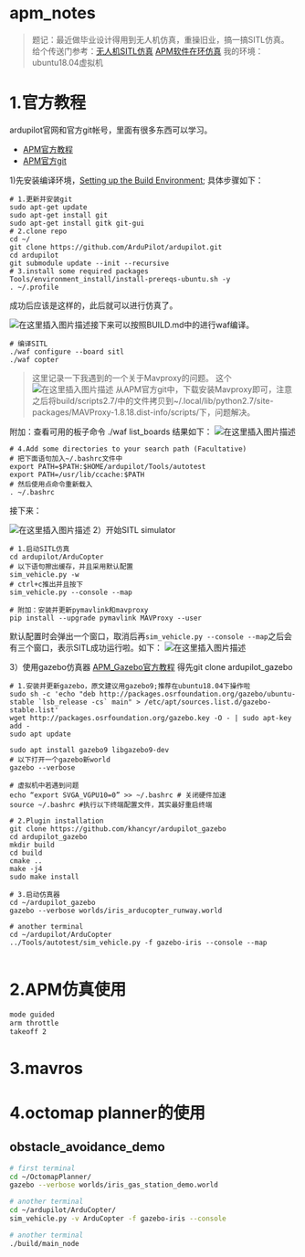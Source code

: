 # apm_notes

> 题记：最近做毕业设计得用到无人机仿真，重操旧业，搞一搞SITL仿真。
> 给个传送门参考：[无人机SITL仿真](https://blog.csdn.net/weixin_44479297/article/details/95218005#ardupilotSITLAPM_6)
> [APM软件在环仿真](https://zhuanlan.zhihu.com/p/62017292)
> 我的环境：ubuntu18.04虚拟机

# 1.官方教程
ardupilot官网和官方git帐号，里面有很多东西可以学习。

- [APM官方教程](https://ardupilot.org/dev/docs/setting-up-sitl-on-linux.html)
- [APM官方git](https://github.com/ArduPilot)

1)先安装编译环境，[Setting up the Build Environment](https://ardupilot.org/dev/docs/building-setup-linux.html#building-setup-linux);
具体步骤如下：

```shell
# 1.更新并安装git
sudo apt-get update
sudo apt-get install git
sudo apt-get install gitk git-gui
# 2.clone repo
cd ~/
git clone https://github.com/ArduPilot/ardupilot.git
cd ardupilot
git submodule update --init --recursive
# 3.install some required packages
Tools/environment_install/install-prereqs-ubuntu.sh -y
. ~/.profile

```
成功后应该是这样的，此后就可以进行仿真了。

![在这里插入图片描述](https://img-blog.csdnimg.cn/20200421002807654.png?x-oss-process=image/watermark,type_ZmFuZ3poZW5naGVpdGk,shadow_10,text_aHR0cHM6Ly9ibG9nLmNzZG4ubmV0L3diemhhbmcyMzM=,size_16,color_FFFFFF,t_70#pic_center)接下来可以按照BUILD.md中的进行waf编译。
```shell
# 编译SITL
./waf configure --board sitl
./waf copter
```

> 这里记录一下我遇到的一个关于Mavproxy的问题。
> 这个![在这里插入图片描述](https://img-blog.csdnimg.cn/20200422081731571.png?x-oss-process=image/watermark,type_ZmFuZ3poZW5naGVpdGk,shadow_10,text_aHR0cHM6Ly9ibG9nLmNzZG4ubmV0L3diemhhbmcyMzM=,size_16,color_FFFFFF,t_70#pic_center)
> 从APM官方git中，下载安装Mavproxy即可，注意之后将build/scripts2.7/中的文件拷贝到~/.local/lib/python2.7/site-packages/MAVProxy-1.8.18.dist-info/scripts/下，问题解决。

附加：查看可用的板子命令
./waf list_boards
结果如下：
![在这里插入图片描述](https://img-blog.csdnimg.cn/20200421221605448.png?x-oss-process=image/watermark,type_ZmFuZ3poZW5naGVpdGk,shadow_10,text_aHR0cHM6Ly9ibG9nLmNzZG4ubmV0L3diemhhbmcyMzM=,size_16,color_FFFFFF,t_70#pic_center)
```shell
# 4.Add some directories to your search path (Facultative)
# 把下面语句加入~/.bashrc文件中
export PATH=$PATH:$HOME/ardupilot/Tools/autotest
export PATH=/usr/lib/ccache:$PATH
# 然后使用点命令重新载入
. ~/.bashrc

```

接下来：

![在这里插入图片描述](https://img-blog.csdnimg.cn/20200421003018116.png?x-oss-process=image/watermark,type_ZmFuZ3poZW5naGVpdGk,shadow_10,text_aHR0cHM6Ly9ibG9nLmNzZG4ubmV0L3diemhhbmcyMzM=,size_16,color_FFFFFF,t_70#pic_center)
2）开始SITL simulator
```shell
# 1.启动SITL仿真
cd ardupilot/ArduCopter
# 以下语句擦出缓存，并且采用默认配置
sim_vehicle.py -w 
# ctrl+c推出并且按下
sim_vehicle.py --console --map

# 附加：安装并更新pymavlink和mavproxy
pip install --upgrade pymavlink MAVProxy --user

```
默认配置时会弹出一个窗口，取消后再`sim_vehicle.py --console --map`之后会有三个窗口，表示SITL成功运行啦。如下：
![在这里插入图片描述](https://img-blog.csdnimg.cn/2020042208261512.png?x-oss-process=image/watermark,type_ZmFuZ3poZW5naGVpdGk,shadow_10,text_aHR0cHM6Ly9ibG9nLmNzZG4ubmV0L3diemhhbmcyMzM=,size_16,color_FFFFFF,t_70#pic_center)


3）使用gazebo仿真器
[APM_Gazebo官方教程](https://ardupilot.org/dev/docs/using-gazebo-simulator-with-sitl.html)
得先git clone ardupilot_gazebo
```shell
# 1.安装并更新gazebo，原文建议用gazebo9;推荐在ubuntu18.04下操作啦
sudo sh -c 'echo "deb http://packages.osrfoundation.org/gazebo/ubuntu-stable `lsb_release -cs` main" > /etc/apt/sources.list.d/gazebo-stable.list'
wget http://packages.osrfoundation.org/gazebo.key -O - | sudo apt-key add -
sudo apt update

sudo apt install gazebo9 libgazebo9-dev
# 以下打开一个gazebo新world
gazebo --verbose

# 虚拟机中若遇到问题
echo “export SVGA_VGPU10=0” >> ~/.bashrc # 关闭硬件加速
source ~/.bashrc #执行以下终端配置文件，其实最好重启终端

# 2.Plugin installation
git clone https://github.com/khancyr/ardupilot_gazebo
cd ardupilot_gazebo
mkdir build
cd build
cmake ..
make -j4
sudo make install

# 3.启动仿真器
cd ~/ardupilot_gazebo
gazebo --verbose worlds/iris_arducopter_runway.world

# another terminal
cd ~/ardupilot/ArduCopter
../Tools/autotest/sim_vehicle.py -f gazebo-iris --console --map


```

# 2.APM仿真使用

```bash
mode guided
arm throttle
takeoff 2
```

# 3.mavros




# 4.octomap planner的使用

## obstacle_avoidance_demo

```bash
# first terminal
cd ~/OctomapPlanner/
gazebo --verbose worlds/iris_gas_station_demo.world

# another terminal
cd ~/ardupilot/ArduCopter/
sim_vehicle.py -v ArduCopter -f gazebo-iris --console

# another terminal
./build/main_node
```












